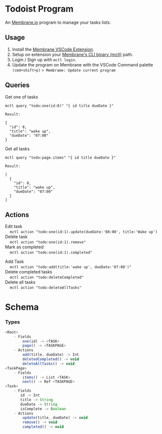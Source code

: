 # Todoist Program

An [Membrane.io](https://membrane.io/) program to manage your tasks lists.

## Usage

1. Install the [Membrane VSCode Extension](https://marketplace.visualstudio.com/items?itemName=membrane.membrane).
2. Setup on extension your [Membrane's CLI binary (mctl)](https://membrane.io/download) path.
3. Login / Sign up with ```mctl login```.
4. Update the program on Membrane with the VSCode Command palette `(cmd+shift+p)`
  ```> Membrame: Update current program```

## Queries
Get one of tasks
```
mctl query "todo:one(id:8)" "{ id title dueDate }"

Result:

{
  "id": 8,
  "title": "wake up",
  "dueDate": "07:00"
}
```

Get all tasks
```
mctl query "todo:page.items" "{ id title dueDate }"

Result:

[
  {
    "id": 8,
    "title": "wake up",
    "dueDate": "07:00"
  }
]
```

## Actions
Edit task\
$~~~~$`mctl action "todo:one(id:1).update(dueDate:'08:00', title:'Wake up')`\
Delete task\
$~~~~$`mctl action "todo:one(id:1).remove"`\
Mark as completed\
$~~~~$`mctl action "todo:one(id:1).completed"`

Add Task\
$~~~~$`mctl action "todo:add(title:'wake up', dueDate:'07:00')"`\
Delete completed tasks\
$~~~~$`mctl action "todo:deleteCompleted"`\
Delete all tasks\
$~~~~$`mctl action "todo:deleteAllTasks"`

# Schema

### Types
```javascript
<Root>
    - Fields
        one(id) -> <TASK>
        page() -> <TASKPAGE>
    - Actions
        add(title, dueDate) -> Int
        deletedCompleted() -> void
        deleteAllTasks() -> void
<TaskPage>
    - Fields
        items() -> List <TASK>
        next() -> Ref <TASKPAGE>
<Task>
    - Fields
       id -> Int
       title -> String
       dueDate -> String
       isComplete -> Boolean
    - Actions
        update(title, dueDate) -> void
        remove() -> void
        completed() -> void
```